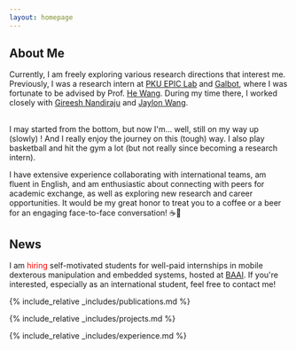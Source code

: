 ```yaml
---
layout: homepage
---
```

## About Me

Currently, I am freely exploring various research directions that interest me. 
Previously, I was a research intern at <a target="_blank" href="https://hughw19.github.io/">PKU EPIC Lab</a> and <a href="http://www.galbot.com/">Galbot</a>, where I was fortunate to be advised by Prof. <a target="_blank" href="https://hughw19.github.io/">He Wang</a>. 
During my time there, I worked closely with <a target="_blank" href="https://user432.github.io/">Gireesh Nandiraju</a> and <a href="https://42jaylonw.github.io/">Jaylon Wang</a>. <br><br>
<!-- I am currently a third-year graduate student at Beijing University of Posts and Telecommunications. I obtained my bachelor's degree from Nanjing Tech University. -->
I may started from the bottom, but now I'm... well, still on my way up (slowly) ! And I really enjoy the journey on this (tough) way. 
I also play basketball and hit the gym a lot (but not really since becoming a research intern).

I have extensive experience collaborating with international teams, am fluent in English, and am enthusiastic about connecting with peers for academic exchange, as well as exploring new research and career opportunities.
It would be my great honor to treat you to a coffee or a beer for an engaging face-to-face conversation! ☕🍻

[//]: # (## Research Interests)

[//]: # ()
[//]: # (I am passionate about exploring innovative technologies in **robotics**, artificial intelligence, and healthcare, particularly those with potential for **real-world implementation** and **societal benefit**.)

## News

I am <span style="color:red;">hiring</span> self-motivated students for well-paid internships in mobile dexterous manipulation and embedded systems, hosted at <a href="https://www.baai.ac.cn/en/" target="_blank">BAAI</a>. If you're interested, especially as an international student, feel free to contact me!

[//]: # (<p style="color:red;">)

[//]: # (...)

[//]: # (</p>)

<!-- ## News -->

<!-- - **[Feb. 2020]** Our paper about incremental learning is accepted to CVPR 2020.
- **[Mar. 2019]** Our paper about few-shot learning is accepted to CVPR 2019. -->

{% include_relative _includes/publications.md %}

<!-- {% include_relative _includes/services.md %} -->

{% include_relative _includes/projects.md %}

{% include_relative _includes/experience.md %}